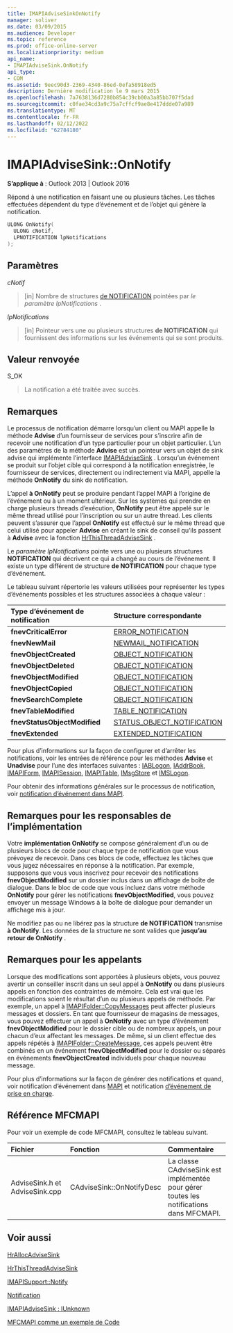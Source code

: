```yaml
---
title: IMAPIAdviseSinkOnNotify
manager: soliver
ms.date: 03/09/2015
ms.audience: Developer
ms.topic: reference
ms.prod: office-online-server
ms.localizationpriority: medium
api_name:
- IMAPIAdviseSink.OnNotify
api_type:
- COM
ms.assetid: 9eec90d3-2369-4340-86ed-0efa58918ed5
description: Dernière modification le 9 mars 2015
ms.openlocfilehash: 7a7638136d7280b854c39cb00a3a85bb707f5dad
ms.sourcegitcommit: c0fae34cd3a9c75a7cffcf9ae8e417ddde07a989
ms.translationtype: MT
ms.contentlocale: fr-FR
ms.lasthandoff: 02/12/2022
ms.locfileid: "62784180"
---
```

# <a name="imapiadvisesinkonnotify"></a>IMAPIAdviseSink::OnNotify

  
  
**S’applique à** : Outlook 2013 | Outlook 2016 
  
Répond à une notification en faisant une ou plusieurs tâches. Les tâches effectuées dépendent du type d’événement et de l’objet qui génère la notification. 
  
```cpp
ULONG OnNotify(
  ULONG cNotif,
  LPNOTIFICATION lpNotifications
);
```

## <a name="parameters"></a>Paramètres

 _cNotif_
  
> [in] Nombre de structures [de NOTIFICATION](notification.md) pointées par  _le paramètre lpNotifications_ . 
    
 _lpNotifications_
  
> [in] Pointeur vers une ou plusieurs structures **de NOTIFICATION** qui fournissent des informations sur les événements qui se sont produits. 
    
## <a name="return-value"></a>Valeur renvoyée

S_OK 
  
> La notification a été traitée avec succès.
    
## <a name="remarks"></a>Remarques

Le processus de notification démarre lorsqu’un client ou MAPI appelle la méthode **Advise** d’un fournisseur de services pour s’inscrire afin de recevoir une notification d’un type particulier pour un objet particulier. L’un des paramètres de la méthode **Advise** est un pointeur vers un objet de sink advise qui implémente l’interface [IMAPIAdviseSink](imapiadvisesinkiunknown.md) . Lorsqu’un événement se produit sur l’objet cible qui correspond à la notification enregistrée, le fournisseur de services, directement ou indirectement via MAPI, appelle la méthode **OnNotify** du sink de notification. 
  
L’appel **à OnNotify** peut se produire pendant l’appel MAPI à l’origine de l’événement ou à un moment ultérieur. Sur les systèmes qui prendre en charge plusieurs threads d’exécution, **OnNotify** peut être appelé sur le même thread utilisé pour l’inscription ou sur un autre thread. Les clients peuvent s’assurer que l’appel **OnNotify** est effectué sur le même thread que celui utilisé pour appeler **Advise** en créant le sink de conseil qu’ils passent à **Advise** avec la fonction [HrThisThreadAdviseSink](hrthisthreadadvisesink.md) . 
  
Le  _paramètre lpNotifications_ pointe vers une ou plusieurs structures **NOTIFICATION** qui décrivent ce qui a changé au cours de l’événement. Il existe un type différent de structure **de NOTIFICATION** pour chaque type d’événement. 
  
Le tableau suivant répertorie les valeurs utilisées pour représenter les types d’événements possibles et les structures associées à chaque valeur :
  
|**Type d’événement de notification**|**Structure correspondante**|
|:-----|:-----|
|**fnevCriticalError** <br/> |[ERROR_NOTIFICATION](error_notification.md) <br/> |
|**fnevNewMail** <br/> |[NEWMAIL_NOTIFICATION](newmail_notification.md) <br/> |
|**fnevObjectCreated** <br/> |[OBJECT_NOTIFICATION](object_notification.md) <br/> |
|**fnevObjectDeleted** <br/> |[OBJECT_NOTIFICATION](object_notification.md) <br/> |
|**fnevObjectModified** <br/> |[OBJECT_NOTIFICATION](object_notification.md) <br/> |
|**fnevObjectCopied** <br/> |[OBJECT_NOTIFICATION](object_notification.md) <br/> |
|**fnevSearchComplete** <br/> |[OBJECT_NOTIFICATION](object_notification.md) <br/> |
|**fnevTableModified** <br/> |[TABLE_NOTIFICATION](table_notification.md) <br/> |
|**fnevStatusObjectModified** <br/> |[STATUS_OBJECT_NOTIFICATION](status_object_notification.md) <br/> |
|**fnevExtended** <br/> |[EXTENDED_NOTIFICATION](extended_notification.md) <br/> |
   
Pour plus d’informations sur la façon de configurer et d’arrêter les notifications, voir les entrées de référence pour les méthodes **Advise** et **Unadvise** pour l’une des interfaces suivantes : [IABLogon](iablogoniunknown.md), [IAddrBook](iaddrbookimapiprop.md), [IMAPIForm](imapiformiunknown.md), [IMAPISession](imapisessioniunknown.md), [IMAPITable](imapitableiunknown.md), [IMsgStore](imsgstoreimapiprop.md) et [IMSLogon](imslogoniunknown.md). 
  
Pour obtenir des informations générales sur le processus de notification, voir [notification d’événement dans MAPI](event-notification-in-mapi.md). 
  
## <a name="notes-to-implementers"></a>Remarques pour les responsables de l’implémentation

Votre **implémentation OnNotify** se compose généralement d’un ou de plusieurs blocs de code pour chaque type de notification que vous prévoyez de recevoir. Dans ces blocs de code, effectuez les tâches que vous jugez nécessaires en réponse à la notification. Par exemple, supposons que vous vous inscrivez pour recevoir des notifications **fnevObjectModified** sur un dossier inclus dans un affichage de boîte de dialogue. Dans le bloc de code que vous incluez dans votre méthode **OnNotify** pour gérer les notifications **fnevObjectModified**, vous pouvez envoyer un message Windows à la boîte de dialogue pour demander un affichage mis à jour. 
  
Ne modifiez pas ou ne libérez pas la structure **de NOTIFICATION** transmise **à OnNotify**. Les données de la structure ne sont valides que **jusqu’au retour de OnNotify** . 
  
## <a name="notes-to-callers"></a>Remarques pour les appelants

Lorsque des modifications sont apportées à plusieurs objets, vous pouvez avertir un conseiller inscrit dans un seul appel à **OnNotify** ou dans plusieurs appels en fonction des contraintes de mémoire. Cela est vrai que les modifications soient le résultat d’un ou plusieurs appels de méthode. Par exemple, un appel à [IMAPIFolder::CopyMessages](imapifolder-copymessages.md) peut affecter plusieurs messages et dossiers. En tant que fournisseur de magasins de messages, vous pouvez effectuer un appel à **OnNotify** avec un type d’événement **fnevObjectModified** pour le dossier cible ou de nombreux appels, un pour chacun d’eux affectant les messages. De même, si un client effectue des appels répétés à [IMAPIFolder::CreateMessage](imapifolder-createmessage.md), ces appels peuvent être combinés en un événement **fnevObjectModified** pour le dossier ou séparés en événements **fnevObjectCreated** individuels pour chaque nouveau message. 
  
Pour plus d’informations sur la façon de générer des notifications et quand, voir notification d’événement dans [MAPI](event-notification-in-mapi.md) et notification [d’événement de prise en charge](supporting-event-notification.md). 
  
## <a name="mfcmapi-reference"></a>Référence MFCMAPI

Pour voir un exemple de code MFCMAPI, consultez le tableau suivant.
  
|**Fichier**|**Fonction**|**Commentaire**|
|:-----|:-----|:-----|
|AdviseSink.h et AdviseSink.cpp  <br/> |CAdviseSink::OnNotifyDesc  <br/> |La classe CAdviseSink est implémentée pour gérer toutes les notifications dans MFCMAPI. |
   
## <a name="see-also"></a>Voir aussi



[HrAllocAdviseSink](hrallocadvisesink.md)
  
[HrThisThreadAdviseSink](hrthisthreadadvisesink.md)
  
[IMAPISupport::Notify](imapisupport-notify.md)
  
[Notification](notification.md)
  
[IMAPIAdviseSink : IUnknown](imapiadvisesinkiunknown.md)


[MFCMAPI comme un exemple de Code](mfcmapi-as-a-code-sample.md)

